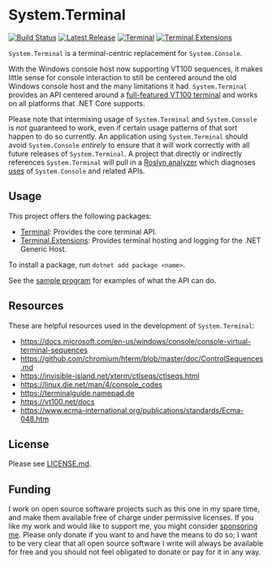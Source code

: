 # System.Terminal

[![Build Status](https://github.com/alexrp/system-terminal/workflows/CI/badge.svg)](https://github.com/alexrp/system-terminal/actions?workflow=CI)
[![Latest Release](https://img.shields.io/github/release/alexrp/system-terminal/all.svg?label=Latest%20Release)](https://github.com/alexrp/system-terminal/releases)
[![Terminal](https://img.shields.io/nuget/v/Terminal.svg?label=Terminal)](https://www.nuget.org/packages/Terminal)
[![Terminal.Extensions](https://img.shields.io/nuget/v/Terminal.Extensions.svg?label=Terminal.Extensions)](https://www.nuget.org/packages/Terminal.Extensions)

`System.Terminal` is a terminal-centric replacement for `System.Console`.

With the Windows console host now supporting VT100 sequences, it makes little
sense for console interaction to still be centered around the old Windows
console host and the many limitations it had. `System.Terminal` provides an API
centered around a [full-featured VT100 terminal](https://vt100.net) and works on
all platforms that .NET Core supports.

Please note that intermixing usage of `System.Terminal` and `System.Console` is
*not* guaranteed to work, even if certain usage patterns of that sort happen to
do so currently. An application using `System.Terminal` should avoid
`System.Console` *entirely* to ensure that it will work correctly with all
future releases of `System.Terminal`. A project that directly or indirectly
references `System.Terminal` will pull in a
[Roslyn analyzer](https://github.com/dotnet/roslyn-analyzers/blob/master/README.md#microsoftcodeanalysisbannedapianalyzers)
which diagnoses [uses](src/core/BannedSymbols.txt) of `System.Console` and
related APIs.

## Usage

This project offers the following packages:

* [Terminal](https://www.nuget.org/packages/Terminal): Provides the core
  terminal API.
* [Terminal.Extensions](https://www.nuget.org/packages/Terminal.Extensions):
  Provides terminal hosting and logging for the .NET Generic Host.

To install a package, run `dotnet add package <name>`.

See the [sample program](src/sample) for examples of what the API can do.

## Resources

These are helpful resources used in the development of `System.Terminal`:

* <https://docs.microsoft.com/en-us/windows/console/console-virtual-terminal-sequences>
* <https://github.com/chromium/hterm/blob/master/doc/ControlSequences.md>
* <https://invisible-island.net/xterm/ctlseqs/ctlseqs.html>
* <https://linux.die.net/man/4/console_codes>
* <https://terminalguide.namepad.de>
* <https://vt100.net/docs>
* <https://www.ecma-international.org/publications/standards/Ecma-048.htm>

## License

Please see [LICENSE.md](LICENSE.md).

## Funding

I work on open source software projects such as this one in my spare time, and
make them available free of charge under permissive licenses. If you like my
work and would like to support me, you might consider [sponsoring
me](https://github.com/sponsors/alexrp). Please only donate if you want to and
have the means to do so; I want to be very clear that all open source software I
write will always be available for free and you should not feel obligated to
donate or pay for it in any way.
